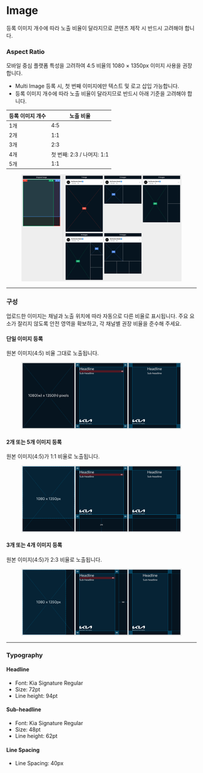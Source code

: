 # Image

등록 이미지 개수에 따라 노출 비율이 달라지므로 콘텐츠 제작 시 반드시 고려해야 합니다.

### Aspect Ratio&#x20;

모바일 중심 플랫폼 특성을 고려하여 4:5 비율의 1080 × 1350px 이미지 사용을 권장합니다.

* Multi Image 등록 시, 첫 번째 이미지에만 텍스트 및 로고 삽입 가능합니다.
* 등록 이미지 개수에 따라 노출 비율이 달라지므로 반드시 아래 기준을 고려해야 합니다.

| 등록 이미지 개수 | 노출 비율                |
| --------- | -------------------- |
| 1개        | 4:5                  |
| 2개        | 1:1                  |
| 3개        | 2:3                  |
| 4개        | 첫 번째: 2:3 / 나머지: 1:1 |
| 5개        | 1:1                  |

<figure><img src="../../../.gitbook/assets/FB-image-ratio.jpg" alt=""><figcaption></figcaption></figure>

***

### 구성

업로드한 이미지는 채널과 노출 위치에 따라 자동으로 다른 비율로 표시됩니다. 주요 요소가 잘리지 않도록 안전 영역을 확보하고, 각 채널별 권장 비율을 준수해 주세요.

#### 단일 이미지 등록

원본 이미지(4:5) 비율 그대로 노출됩니다.

<figure><img src="../../../.gitbook/assets/FB-image-single.jpg" alt=""><figcaption></figcaption></figure>

#### 2개 또는 5개 이미지 등록

원본 이미지(4:5)가 1:1 비율로 노출됩니다.

<figure><img src="../../../.gitbook/assets/FB-image-2&#x26;5.jpg" alt=""><figcaption></figcaption></figure>

#### 3개 또는 4개 이미지 등록

원본 이미지(4:5)가 2:3 비율로 노출됩니다.

<figure><img src="../../../.gitbook/assets/FB-image-3&#x26;4.jpg" alt=""><figcaption></figcaption></figure>

***

### Typography

#### Headline

* Font: Kia Signature Regular&#x20;
* Size: 72pt&#x20;
* Line height: 94pt

#### Sub-headline

* Font: Kia Signature Regular&#x20;
* Size: 48pt&#x20;
* Line height: 62pt

#### Line Spacing

* Line Spacing: 40px





